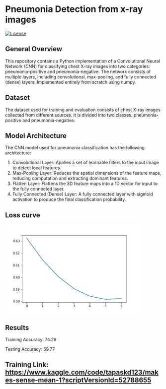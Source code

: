 # Pneumonia Detection from x-ray images
[![License](https://img.shields.io/badge/license-MIT-blue.svg)](LICENSE)


## General Overview
This repository contains a Python implementation of a Convolutional Neural Network (CNN) for classifying chest X-ray images into two categories: pneumonia-positive and pneumonia-negative. The network consists of multiple layers, including convolutional, max-pooling, and fully connected (dense) layers. Implemented entirely from scratch using numpy.

## Dataset
The dataset used for training and evaluation consists of chest X-ray images collected from different sources. It is divided into two classes: pneumonia-positive and pneumonia-negative.

## Model Architecture
The CNN model used for pneumonia classification has the following architecture:

1. Convolutional Layer: Applies a set of learnable filters to the input image to detect local features.
2. Max-Pooling Layer: Reduces the spatial dimensions of the feature maps, reducing computation and extracting dominant features.
3. Flatten Layer: Flattens the 3D feature maps into a 1D vector for input to the fully connected layer.
4. Fully Connected (Dense) Layer: A fully connected layer with sigmoid activation to produce the final classification probability.

## Loss curve
![alt text](images/loss.png)

## Results

Training Accuracy: 74.29

Testing Accuracy: 59.77


## Training Link: https://www.kaggle.com/code/tapaskd123/makes-sense-mean-1?scriptVersionId=52788655





